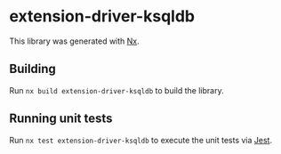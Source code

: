 # extension-driver-ksqldb

This library was generated with [Nx](https://nx.dev).

## Building

Run `nx build extension-driver-ksqldb` to build the library.

## Running unit tests

Run `nx test extension-driver-ksqldb` to execute the unit tests via [Jest](https://jestjs.io).
